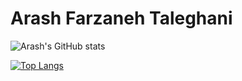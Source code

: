 # Arash Farzaneh Taleghani

![Arash's GitHub stats](https://github-readme-stats.vercel.app/api?username=Arashfa0301&count_private=true&hide=stars&theme=gruvbox&show_icons=true)

[![Top Langs](https://github-readme-stats.vercel.app/api/top-langs/?username=Arashfa0301&langs_count=3)](https://github.com/anuraghazra/github-readme-stats)

